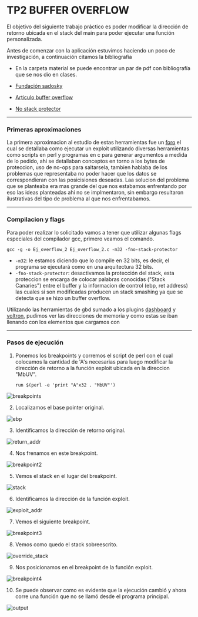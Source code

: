 # **TP2 BUFFER OVERFLOW**

El objetivo del siguiente trabajo práctico es poder modificar la dirección de retorno ubicada en el stack del main para poder ejecutar una función personalizada.

Antes de comenzar con la aplicación estuvimos haciendo un poco de investigación, a continuación citamos la bibliografía

* En la carpeta material se puede encontrar un par de pdf con bibliografía que se nos dio en clases.

* [Fundación sadosky](https://fundacion-sadosky.github.io/guia-escritura-exploits/buffer-overflow/1-introduccion.html)

* [Articulo buffer overflow](http://phrack.org/issues/49/14.html#article)

* [No stack protector](https://en.wikipedia.org/wiki/Buffer_overflow_protection)
___
### Primeras aproximaciones 
La primera aproximacion al estudio de estas herramientas fue un [foro](https://wiki.elhacker.net/bugs-y-exploits/overflows-y-shellcodes/bufferoverflow)  el cual se detallaba como ejecutar un exploit utilizando diversas herramientas como scripts en perl y programas en c para generar argumentos a medida de lo pedido, ahi se detallaban conceptos en torno a los bytes de proteccion, uso de no-ops para saltarsela, tambien hablaba de los problemas que representaba no poder hacer que los datos se correspondieran con las posicisiones deseadas. Laa solucion del problema que se planteaba era mas grande del que nos estabamos enfrentando por eso las ideas planteadas ahi no se implmentaron, sin embargo resultaron ilustrativas del tipo de problema al que nos enfrentabamos.
___

### Compilacion y flags

Para poder realizar lo solicitado vamos a tener que utilizar algunas flags especiales del compilador gcc, primero veamos el comando.
  
```gcc -g -o Ej_overflow_2 Ej_overflow_2.c -m32 -fno-stack-protector```
  
* ```-m32```: le estamos diciendo que lo compile en 32 bits, es decir, el programa se ejecutará como en una arquitectura 32 bits.
* ```-fno-stack-protector```: desactivamos la protección del stack, esta proteccion se encarga de colocar palabras conocidas ("Stack Canaries") entre el buffer y la informacion de control (ebp, ret address) las cuales si son modificadas producen un stack smashing ya que se detecta que se hizo un buffer overflow.

Utilizando las herramientas de gbd sumado a los plugins [dashboard](https://github.com/cyrus-and/gdb-dashboard) y [voltron](https://github.com/snare/voltron), pudimos ver las direcciones de memoria y como estas se iban llenando con los elementos que cargamos con 

___

### Pasos de ejecución

1.  
    Ponemos los breakpoints y corremos el script de perl con el cual colocamos la cantidad de 'A's necesarias para luego modificar la dirección de retorno a la función exploit ubicada en la direccion "MbUV".
      
    ```run $(perl -e 'print "A"x32 . "MbUV"')```
 
![breakpoints](material/images/breakpoints+script_perl.png)  

2.  
    Localizamos el base pointer original.
  
![ebp](material/images/ebp.png)

3.  
    Identificamos la dirección de retorno original.
  
![return_addr](material/images/return_addr.png)

4.  
    Nos frenamos en este breakpoint.
  
![breakpoint2](material/images/breakpoint2.png)

5.  
    Vemos el stack en el lugar del breakpoint.
  
![stack](material/images/esp.png)

6. 
    Identificamos la dirección de la función exploit.

![exploit_addr](material/images/exploit_addr.png)
    

7. 
    Vemos el siguiente breakpoint.

![breakpoint3](material/images/breakpoint3.png)
    

8. 
    Vemos como quedo el stack sobreescrito.

![override_stack](material/images/override_stack.png)
    

9. 
    Nos posicionamos en el breakpoint de la función exploit.
  
![breakpoint4](material/images/breakpoint4.png)

10.
    Se puede observar como es evidente que la ejecución cambió y ahora corre una función que no se llamó desde el programa principal.
  
![output](material/images/output.png)